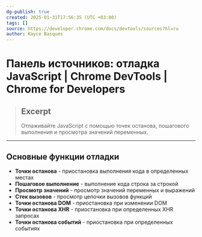 ```yaml
---
dg-publish: true
created: 2025-01-31T17:56:35 (UTC +03:00)
tags: []
source: https://developer.chrome.com/docs/devtools/sources?hl=ru
author: Kayce Basques
---
```


# Панель источников: отладка JavaScript  |  Chrome DevTools  |  Chrome for Developers

> ## Excerpt
> Отлаживайте JavaScript с помощью точек останова, пошагового выполнения и просмотра значений переменных.

---

## Основные функции отладки

-   **Точки останова** - приостановка выполнения кода в определенных местах
-   **Пошаговое выполнение** - выполнение кода строка за строкой
-   **Просмотр значений** - просмотр значений переменных и выражений
-   **Стек вызовов** - просмотр цепочки вызовов функций
-   **Точки останова DOM** - приостановка при изменении DOM
-   **Точки останова XHR** - приостановка при определенных XHR запросах
-   **Точки останова событий** - приостановка при определенных событиях 